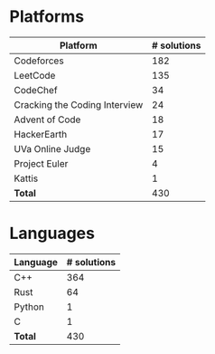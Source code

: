 # Platforms
Platform | # solutions
-------- | -----------
Codeforces | 182
LeetCode | 135
CodeChef | 34
Cracking the Coding Interview | 24
Advent of Code | 18
HackerEarth | 17
UVa Online Judge | 15
Project Euler | 4
Kattis | 1
**Total** | 430

# Languages
Language | # solutions
-------- | -----------
C++ | 364
Rust | 64
Python | 1
C | 1
**Total** | 430

